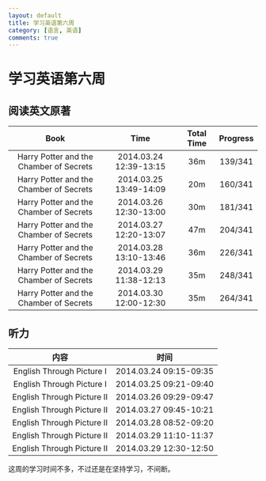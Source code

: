 ```yaml
---
layout: default
title: 学习英语第六周
category: [语言, 英语] 
comments: true
---
```


# 学习英语第六周

## 阅读英文原著

| Book |	Time | Total Time | Progress |  
|:----:|  :----:|  :----:|  :----:|  
|Harry Potter and the Chamber of Secrets| 2014.03.24 12:39-13:15 | 36m |139/341| 
|Harry Potter and the Chamber of Secrets| 2014.03.25 13:49-14:09 | 20m |160/341| 
|Harry Potter and the Chamber of Secrets| 2014.03.26 12:30-13:00 | 30m |181/341| 
|Harry Potter and the Chamber of Secrets| 2014.03.27 12:20-13:07 |47m |204/341| 
|Harry Potter and the Chamber of Secrets| 2014.03.28 13:10-13:46 | 36m |226/341| 
|Harry Potter and the Chamber of Secrets| 2014.03.29 11:38-12:13 | 35m |248/341| 
|Harry Potter and the Chamber of Secrets| 2014.03.30 12:00-12:30 | 35m |264/341| 


## 听力

| 内容 | 时间 |
|:--:|:--:|
|English Through Picture I| 2014.03.24 09:15-09:35 |
|English Through Picture I| 2014.03.25 09:21-09:40 |
|English Through Picture II| 2014.03.26 09:29-09:47 |
|English Through Picture II| 2014.03.27 09:45-10:21 |
|English Through Picture II| 2014.03.28 08:52-09:20 |
|English Through Picture II| 2014.03.29 11:10-11:37 |
|English Through Picture II| 2014.03.29 12:30-12:50 |


这周的学习时间不多，不过还是在坚持学习，不间断。
